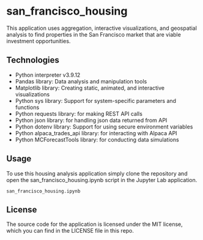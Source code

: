 # san_francisco_housing

This application uses aggregation, interactive visualizations, and geospatial analysis to find properties in the San Francisco market that are viable investment opportunities.

## Technologies

* Python interpreter v3.9.12
* Pandas library: Data analysis and manipulation tools
* Matplotlib library: Creating static, animated, and interactive visualizations
* Python sys library: Support for system-specific parameters and functions
* Python requests library: for making REST API calls
* Python json library: for handling json data returned from API
* Python dotenv library: Support for using secure environment variables
* Python alpaca_trades_api library: for interacting with Alpaca API
* Python MCForecastTools library: for conducting data simulations

## Usage
To use this housing analysis application simply clone the repository and open the san_francisco_housing.ipynb script in the Jupyter Lab application.

```san_francisco_housing.ipynb```

## License

The source code for the application is licensed under the MIT license, which you can find in the LICENSE file in this repo.
